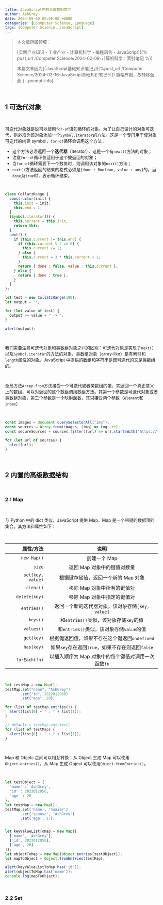 ```yaml
---
title: JavaScript中的高级数据类型
author: AshGrey
date: 2024-09-09 00:00:00 +0800
categories: [Coumputer Science, Language]
tags: [Computer Science, JavaScript]
---
```


> 本文章所属领域：
>
> [实践产业知识 - 工业产业 - 计算机科学 - 编程语言 - JavaScript]({% post_url /Computer Science/2024-02-08-计算机科学：索引笔记 %})
> 
> 本篇文章因为[「JavaScript基础知识笔记」]({%post_url /Computer Science/2024-02-16-JavaScript基础知识笔记%}) 篇幅有限，故转移至此
{: .prompt-info}

<br>

## 1 可迭代对象

<br>

可迭代对象就是说可以使用`for-of`语句循环的对象。为了让自己设计的对象可迭代，则必须为该对象添加一个`Symbol.iterator`的方法。这是一个专门用于使对象可迭代的内建 symbol，`for-of`循环会调用这个方法：
- 这个方法必须返回一个**迭代器**（iterator），这是一个有`next()`方法的对象；
- 注意`for-of`循环仅适用于这个被返回的对象；
- 当`for-of`循环需要下一个数值时，则调用该对象的`next()`方法；
- `next()`方法返回的结果的格式必须是`{done : Boolean, value : any}`的，当`done`为`true`时，表示循环结束。

<br>

``` javascript
class CollatzRange {
  constructor(init) {
    this.init = init;
    this.end = 1;
  }
  [Symbol.iterator]() {
    this.current = this.init;
    return this;
  }
  next() {
    if (this.current != this.end) {
      if (this.current % 2 == 0) {
        this.current /= 2;
      } else {
        this.current = 3 * this.current + 1;
      }
      return { done : false, value : this.current };
    } else {
      return { done : true };
    }
  }
};

let test = new CollatzRange(100);
let output = "";

for (let value of test) {
  output += value + " -> ";
}

alert(output);
```

<br>

我们需要注意可迭代对象和类数组对象之间的区别：可迭代对象是实现了`next()`以及`Symbol.iterator`的方法的对象，类数组对象（array-like）是有索引和`length`属性的对象。JavaScript 中提供的数组和字符串是既可迭代的又是类数组的。

<br>

全局方法`Array.from`方法接受一个可迭代或者类数组的值，其返回一个真正意义上的数组，可以对返回的这个数组调用数组方法。其第一个参数是可迭代对象或者类数组对象，第二个参数是一个映射函数，其只接受两个参数（`element`和`index`）

<br>

``` javascript
const images = document.querySelectorAll("img");
const sources = Array.from(images, (img) => img.src);
const secureSources = sources.filter((url) => url.startsWith("https://"));

for (let url of sources) {
  alert(url);
}
```

<br>

## 2 内置的高级数据结构

<br>

### 2.1 Map

<br>

与 Python 中的 dict 类似，JavaScript 提供 Map，Map 是一个带键的数据项的集合。其方法和属性如下：

<br>

|属性/方法|说明|
|---:|:---:|
|`new Map()`|创建一个 Map|
|`size`|返回 Map 对象中的键值对数量|
|`set(key, value)`|根据键存储值，返回一个新的 Map 对象|
|`clear()`|移除 Map 对象中所有的键值对|
|`delete(key)`|移除 Map 对象中指定的键值对|
|`entries()`|返回一个新的迭代器对象，该对象存储`[key, value]`|
|`keys()`|和`entries()`类似，该对象存储`key`的值|
|`values()`|和`entries()`类似，该对象存储`value`的值|
|`get(key)`|根据键返回值，如果不存在这个键返回`undefined`|
|`has(key)`|如果`key`存在返回`true`，如果不存在则返回`false`|
|`forEach(fn)`|以插入顺序为 Map 对象中的每个键值对调用一次函数`fn`|

<br>

``` javascript
let testMap = new Map();
testMap.set("name", "AshGrey")
       .set("id", 2022012050)
       .set("age", 20);

for (list of testMap.entries()) {
  alert(list[0] + " : " + list[1]);
}

// default = testMap.entries()
for (list of testMap) {
  alert(list[0] + " : " + list[1]);
}
```

<br>

Map 和 Objetc 之间可以相互转换：从 Object 生成 Map 可以使用`Object.entries()`，从 Map 生成 Object 可以使用`Object.fromEntries()`。

<br>

``` javascript
let testObject = {
  'name' : 'AshGrey',
  'id' : 2022012050,
  'age' : 20
};
let testMap = new Map();
testMap.set('name', 'huaier')
       .set('spouse', 'AshGrey')
       .set('age', 17);


let keyValueListToMap = new Map([
  ['name', 'AshGrey'],
  ['id', 2022012050],
  ['age', 20]
]);
let objectToMap = new Map(Object.entries(testObject));
let mapToObject = Object.fromEntries(testMap);

alert(keyValueListToMap.has('id'));
alert(objectToMap.has('name'));
console.log(mapToObject);
```

<br>

### 2.2 Set